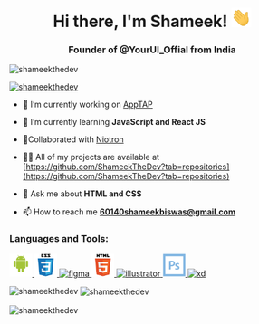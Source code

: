 <h1 align="center">Hi there, I'm Shameek! <img src="https://github.com/SamirJanaOfficial/samirjanaofficial/blob/main/gifs/Hi.gif" width="35px"></h1>
<h3 align="center">Founder of @YourUI_Offial from India</h3>

<p align="left"> <img src="https://komarev.com/ghpvc/?username=shameekthedev&label=Profile%20views&color=0e75b6&style=flat" alt="shameekthedev" /> </p>

<p align="left"> <a href="https://github.com/ryo-ma/github-profile-trophy"><img src="https://github-profile-trophy.vercel.app/?username=shameekthedev" alt="shameekthedev" /></a> </p>

- 🔭 I’m currently working on [AppTAP](https://github.com/cttricks/AppTap)

- 🌱 I’m currently learning **JavaScript and React JS**

- 🤝Collaborated with [Niotron](niotron)

- 👨‍💻 All of my projects are available at [https://github.com/ShameekTheDev?tab=repositories](https://github.com/ShameekTheDev?tab=repositories)

- 💬 Ask me about **HTML and CSS**

- 📫 How to reach me **60140shameekbiswas@gmail.com**


<h3 align="left">Languages and Tools:</h3>
<p align="left"> <a href="https://developer.android.com" target="_blank"> <img src="https://raw.githubusercontent.com/devicons/devicon/master/icons/android/android-original-wordmark.svg" alt="android" width="40" height="40"/> </a> <a href="https://www.w3schools.com/css/" target="_blank"> <img src="https://raw.githubusercontent.com/devicons/devicon/master/icons/css3/css3-original-wordmark.svg" alt="css3" width="40" height="40"/> </a> <a href="https://www.figma.com/" target="_blank"> <img src="https://www.vectorlogo.zone/logos/figma/figma-icon.svg" alt="figma" width="40" height="40"/> </a> <a href="https://www.w3.org/html/" target="_blank"> <img src="https://raw.githubusercontent.com/devicons/devicon/master/icons/html5/html5-original-wordmark.svg" alt="html5" width="40" height="40"/> </a> <a href="https://www.adobe.com/in/products/illustrator.html" target="_blank"> <img src="https://www.vectorlogo.zone/logos/adobe_illustrator/adobe_illustrator-icon.svg" alt="illustrator" width="40" height="40"/> </a> <a href="https://www.photoshop.com/en" target="_blank"> <img src="https://raw.githubusercontent.com/devicons/devicon/master/icons/photoshop/photoshop-line.svg" alt="photoshop" width="40" height="40"/> </a> <a href="https://www.adobe.com/products/xd.html" target="_blank"> <img src="https://cdn.worldvectorlogo.com/logos/adobe-xd.svg" alt="xd" width="40" height="40"/> </a> </p>

<p><img align="left" src="https://github-readme-stats.vercel.app/api/top-langs?username=shameekthedev&show_icons=true&locale=en&layout=compact" alt="shameekthedev" /></p>

<p>&nbsp;<img align="center" src="https://github-readme-stats.vercel.app/api?username=shameekthedev&show_icons=true&locale=en" alt="shameekthedev" /></p>

<p><img align="center" src="https://github-readme-streak-stats.herokuapp.com/?user=shameekthedev&" alt="shameekthedev" /></p>
